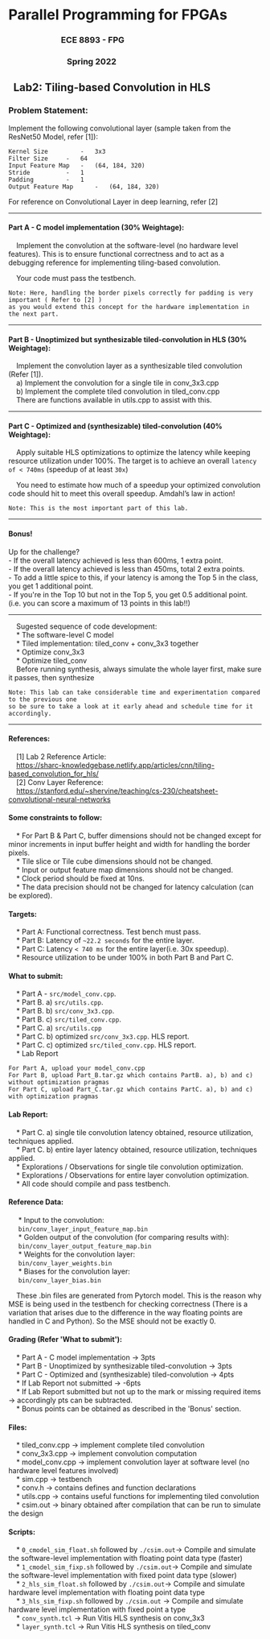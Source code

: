 <h1>Parallel Programming for FPGAs</h1>
<h3>&nbsp;&nbsp;&nbsp;&nbsp;&nbsp;&nbsp;&nbsp;&nbsp;&nbsp;&nbsp;&nbsp;&nbsp;&nbsp;&nbsp;&nbsp;&nbsp;&nbsp;&nbsp;&nbsp;&nbsp;&nbsp;&nbsp;&nbsp;&nbsp;&nbsp;&nbsp;&nbsp;ECE 8893 - FPG</h3>
<h3>&nbsp;&nbsp;&nbsp;&nbsp;&nbsp;&nbsp;&nbsp;&nbsp;&nbsp;&nbsp;&nbsp;&nbsp;&nbsp;&nbsp;&nbsp;&nbsp;&nbsp;&nbsp;&nbsp;&nbsp;&nbsp;&nbsp;&nbsp;&nbsp;&nbsp;&nbsp;&nbsp;&nbsp;&nbsp;&nbsp;Spring 2022</h3>
<h2>&nbsp;&nbsp;Lab2: Tiling-based Convolution in HLS</h2>

<h3>Problem Statement:</h3>

Implement the following convolutional layer (sample taken from the ResNet50 Model, refer [1]):
```
Kernel Size 		- 	3x3
Filter Size	 	- 	64
Input Feature Map 	- 	(64, 184, 320) 
Stride 			- 	1
Padding 		- 	1
Output Feature Map      - 	(64, 184, 320)
```
For reference on Convolutional Layer in deep learning, refer [2] 

 ---
 
<h4>Part A - C model implementation (30% Weightage):</h4>

&nbsp;&nbsp;&nbsp;&nbsp;Implement the convolution at the software-level (no hardware level features). This is to ensure functional correctness and to act as a debugging reference for implementing tiling-based convolution.

&nbsp;&nbsp;&nbsp;&nbsp;Your code must pass the testbench.

```
Note: Here, handling the border pixels correctly for padding is very important ( Refer to [2] ) 
as you would extend this concept for the hardware implementation in the next part.
 ```
---

<h4>Part B - Unoptimized but synthesizable tiled-convolution in HLS (30% Weightage):</h4>

&nbsp;&nbsp;&nbsp;&nbsp;Implement the convolution layer as a synthesizable tiled convolution (Refer [1]).<br>
&nbsp;&nbsp;&nbsp;&nbsp;a) Implement the convolution for a single tile in conv_3x3.cpp<br>
&nbsp;&nbsp;&nbsp;&nbsp;b) Implement the complete tiled convolution in tiled_conv.cpp<br>
&nbsp;&nbsp;&nbsp;&nbsp;There are functions available in utils.cpp to assist with this.

---

<h4>Part C - Optimized and (synthesizable) tiled-convolution (40% Weightage):</h4>

&nbsp;&nbsp;&nbsp;&nbsp;Apply suitable HLS optimizations to optimize the latency while keeping resource utilization under 100%. The target is to achieve an overall `latency of < 740ms` (speedup of at least `30x`)

&nbsp;&nbsp;&nbsp;&nbsp;You need to estimate how much of a speedup your optimized convolution code should hit to meet this overall speedup. Amdahl’s law in action!

```
Note: This is the most important part of this lab. 
 ```
---


<h4>Bonus!</h4>
Up for the challenge? <br>
- If the overall latency achieved is less than 600ms, 1 extra point. <br>
- If the overall latency achieved is less than 450ms, total 2 extra points. <br>
- To add a little spice to this, if your latency is among the Top 5 in the class, you get 1 additional point. <br>
- If you're in the Top 10 but not in the Top 5, you get 0.5 additional point. <br>
(i.e. you can score a maximum of 13 points in this lab!!) <br>

---

&nbsp;&nbsp;&nbsp;&nbsp;Sugested sequence of code development:<br>
&nbsp;&nbsp;&nbsp;&nbsp;* The software-level C model<br>
&nbsp;&nbsp;&nbsp;&nbsp;* Tiled implementation: tiled_conv + conv_3x3 together<br>
&nbsp;&nbsp;&nbsp;&nbsp;* Optimize conv_3x3<br>
&nbsp;&nbsp;&nbsp;&nbsp;* Optimize tiled_conv<br>
&nbsp;&nbsp;&nbsp;&nbsp;Before running synthesis, always simulate the whole layer first, make sure it passes, then synthesize<br>

```
Note: This lab can take considerable time and experimentation compared to the previous one 
so be sure to take a look at it early ahead and schedule time for it accordingly.
```


---

<h4>References:</h4>

&nbsp;&nbsp;&nbsp;&nbsp;[1] Lab 2 Reference Article:<br>
&nbsp;&nbsp;&nbsp;&nbsp;https://sharc-knowledgebase.netlify.app/articles/cnn/tiling-based_convolution_for_hls/<br>
&nbsp;&nbsp;&nbsp;&nbsp;[2] Conv Layer Reference:<br>
&nbsp;&nbsp;&nbsp;&nbsp;https://stanford.edu/~shervine/teaching/cs-230/cheatsheet-convolutional-neural-networks
 
 
<h4>Some constraints to follow:</h4>

&nbsp;&nbsp;&nbsp;&nbsp;* For Part B & Part C, buffer dimensions should not be changed except for minor increments in input buffer height and width for handling the border pixels.<br>
&nbsp;&nbsp;&nbsp;&nbsp;* Tile slice or Tile cube dimensions should not be changed.<br>
&nbsp;&nbsp;&nbsp;&nbsp;* Input or output feature map dimensions should not be changed.<br>
&nbsp;&nbsp;&nbsp;&nbsp;* Clock period should be fixed at 10ns.<br>
&nbsp;&nbsp;&nbsp;&nbsp;* The data precision should not be changed for latency calculation (can be explored).<br>
 
<h4>Targets:</h4>

&nbsp;&nbsp;&nbsp;&nbsp;* Part A: Functional correctness. Test bench must pass.<br>
&nbsp;&nbsp;&nbsp;&nbsp;* Part B: Latency of `~22.2 seconds` for the entire layer.<br>
&nbsp;&nbsp;&nbsp;&nbsp;* Part C: Latency `< 740 ms` for the entire layer(i.e. 30x speedup).<br>
&nbsp;&nbsp;&nbsp;&nbsp;* Resource utilization to be under 100% in both Part B and Part C.<br>
 
<h4>What to submit:</h4>

&nbsp;&nbsp;&nbsp;&nbsp;* Part A - `src/model_conv.cpp`.<br>
&nbsp;&nbsp;&nbsp;&nbsp;* Part B. a) `src/utils.cpp`.<br>
&nbsp;&nbsp;&nbsp;&nbsp;* Part B. b) `src/conv_3x3.cpp`.<br>
&nbsp;&nbsp;&nbsp;&nbsp;* Part B. c) `src/tiled_conv.cpp`.<br>
&nbsp;&nbsp;&nbsp;&nbsp;* Part C. a) `src/utils.cpp`<br>
&nbsp;&nbsp;&nbsp;&nbsp;* Part C. b) optimized `src/conv_3x3.cpp`. HLS report.<br>
&nbsp;&nbsp;&nbsp;&nbsp;* Part C. c) optimized `src/tiled_conv.cpp`. HLS report.<br>
&nbsp;&nbsp;&nbsp;&nbsp;* Lab Report <br>
```
For Part A, upload your model_conv.cpp
For Part B, upload Part_B.tar.gz which contains PartB. a), b) and c) without optimization pragmas
For Part C, upload Part_C.tar.gz which contains PartC. a), b) and c) with optimization pragmas
```
<h4>Lab Report:</h4>

&nbsp;&nbsp;&nbsp;&nbsp;* Part C. a) single tile convolution latency obtained, resource utilization, techniques applied.<br>
&nbsp;&nbsp;&nbsp;&nbsp;* Part C. b) entire layer latency obtained, resource utilization, techniques applied.<br>
&nbsp;&nbsp;&nbsp;&nbsp;* Explorations / Observations for single tile convolution optimization.<br>
&nbsp;&nbsp;&nbsp;&nbsp;* Explorations / Observations for entire layer convolution optimization.<br>
&nbsp;&nbsp;&nbsp;&nbsp;* All code should compile and pass testbench.<br>
 
<h4>Reference Data:</h4>

&nbsp;&nbsp;&nbsp;&nbsp; * Input to the convolution:<br>
&nbsp;&nbsp;&nbsp;&nbsp; `bin/conv_layer_input_feature_map.bin`<br>
&nbsp;&nbsp;&nbsp;&nbsp; * Golden output of the convolution (for comparing results with):<br>
&nbsp;&nbsp;&nbsp;&nbsp; `bin/conv_layer_output_feature_map.bin`<br>
&nbsp;&nbsp;&nbsp;&nbsp; * Weights for the convolution layer:<br>
&nbsp;&nbsp;&nbsp;&nbsp; `bin/conv_layer_weights.bin`<br>
&nbsp;&nbsp;&nbsp;&nbsp; * Biases for the convolution layer:<br>
&nbsp;&nbsp;&nbsp;&nbsp; `bin/conv_layer_bias.bin`

&nbsp;&nbsp;&nbsp;&nbsp;These .bin files are generated from Pytorch model. This is the reason why MSE is being used in the testbench for checking correctness (There is a variation that arises due to the difference in the way floating points are handled in C and Python). So the MSE should not be exactly 0.
 


<h4>Grading (Refer 'What to submit'):</h4>

&nbsp;&nbsp;&nbsp;&nbsp;* Part A - C model implementation -> 3pts<br>
&nbsp;&nbsp;&nbsp;&nbsp;* Part B - Unoptimized by synthesizable tiled-convolution -> 3pts<br>
&nbsp;&nbsp;&nbsp;&nbsp;* Part C - Optimized and (synthesizable) tiled-convolution -> 4pts<br>
&nbsp;&nbsp;&nbsp;&nbsp;* If Lab Report not submitted -> -6pts<br>
&nbsp;&nbsp;&nbsp;&nbsp;* If Lab Report submitted but not up to the mark or missing required items -> accordingly pts can be subtracted.<br>
&nbsp;&nbsp;&nbsp;&nbsp;* Bonus points can be obtained as described in the 'Bonus' section.

<h4>Files:</h4>

&nbsp;&nbsp;&nbsp;&nbsp;* tiled_conv.cpp -> implement complete tiled convolution<br>
&nbsp;&nbsp;&nbsp;&nbsp;* conv_3x3.cpp -> implement convolution computation<br>
&nbsp;&nbsp;&nbsp;&nbsp;* model_conv.cpp -> implement convolution layer at software level (no hardware level features involved)<br>
&nbsp;&nbsp;&nbsp;&nbsp;* sim.cpp -> testbench<br>
&nbsp;&nbsp;&nbsp;&nbsp;* conv.h -> contains defines and function declarations<br>
&nbsp;&nbsp;&nbsp;&nbsp;* utils.cpp -> contains useful functions for implementing tiled convolution<br>
&nbsp;&nbsp;&nbsp;&nbsp;* csim.out -> binary obtained after compilation that can be run to simulate the design


<h4>Scripts:</h4>

&nbsp;&nbsp;&nbsp;&nbsp;* `0_cmodel_sim_float.sh` followed by `./csim.out`-> Compile and simulate the software-level implementation with floating point data type (faster)<br>
&nbsp;&nbsp;&nbsp;&nbsp;* `1_cmodel_sim_fixp.sh` followed by `./csim.out`-> Compile and simulate the software-level implementation with fixed point data type (slower)<br>
&nbsp;&nbsp;&nbsp;&nbsp;* `2_hls_sim_float.sh` followed by `./csim.out`-> Compile and simulate hardware level implementation with floating point data type<br>
&nbsp;&nbsp;&nbsp;&nbsp;* `3_hls_sim_fixp.sh` followed by `./csim.out` -> Compile and simulate hardware level implementation with fixed point a type<br>
&nbsp;&nbsp;&nbsp;&nbsp;* `conv_synth.tcl` -> Run Vitis HLS synthesis on conv_3x3<br>
&nbsp;&nbsp;&nbsp;&nbsp;* `layer_synth.tcl` -> Run Vitis HLS synthesis on tiled_conv<br>
